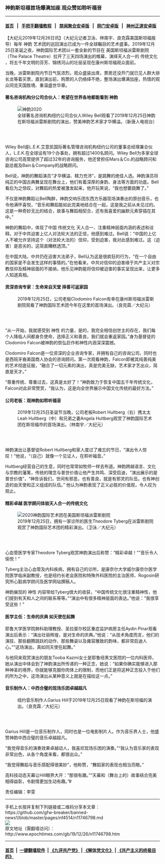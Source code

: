 ### 神韵斯坦福首场爆满加座 观众赞如聆听福音
------------------------

#### [首页](https://github.com/gfw-breaker/banned-news1/blob/master/README.md) &nbsp;&nbsp;|&nbsp;&nbsp; [手把手翻墙教程](https://github.com/gfw-breaker/guides/wiki) &nbsp;&nbsp;|&nbsp;&nbsp; [禁闻聚合安卓版](https://github.com/gfw-breaker/bn-android) &nbsp;&nbsp;|&nbsp;&nbsp; [网门安卓版](https://github.com/oGate2/oGate) &nbsp;&nbsp;|&nbsp;&nbsp; [神州正道安卓版](https://github.com/SzzdOgate/update) 



<div><p>
 【大纪元2019年12月26日讯】（大纪元记者卫泳、林南宇、良克霖美国斯坦福报导）每年
 <ok href="http://www.epochtimes.com/gb/tag/%E7%A5%9E%E9%9F%B5.html">
  神韵
 </ok>
 艺术团的巡回演出已成为一件全球瞩目的艺术盛事。2019年12月25日圣诞之夜，神韵国际艺术团以一套全新的节目在
 <ok href="http://www.epochtimes.com/gb/tag/%E7%BE%8E%E5%9B%BD%E6%96%AF%E5%9D%A6%E7%A6%8F%E6%B4%BE%E9%9B%B7%E6%96%AF%E5%89%A7%E9%99%A2.html">
  美国斯坦福派雷斯剧院
 </ok>
 （The Palace Theatre）拉开了三天四场演出的帷幕，演绎天人合一的
 <ok href="http://www.epochtimes.com/gb/tag/%E4%BC%A0%E7%BB%9F%E6%96%87%E5%8C%96.html">
  传统文化
 </ok>
 ，将五千年文明的芬芳、锦绣河山的壮丽呈现在康州斯坦福观众面前。
</p>
<p>
 当晚，派雷斯剧院内节日气氛浓烈，观众盛装出席，票房还没开门就已见人群大排长龙等着买票，直到演出前，购票的人仍络绎不绝，整场演出爆满加座，热情的观众同览天国胜境、重温盛世华章。
</p>
<h4>
 著名咨询机构分公司合伙人：希望在世界各地都能看到
 <ok href="http://www.epochtimes.com/gb/tag/%E7%A5%9E%E9%9F%B5.html">
  神韵
 </ok>
</h4>
<figure class="wp-caption aligncenter" id="attachment_11746800" style="width: 450px">
 <ok href="http://i.epochtimes.com/assets/uploads/2019/12/191226013141976.jpg">
  <img alt="神韵2020" class="wp-image-11746800 size-medium" src="http://i.epochtimes.com/assets/uploads/2019/12/191226013141976-450x300.jpg" title="神韵2020"/>
 </ok>
 <br/><figcaption class="wp-caption-text">
  全球著名咨询机构纽约公司合伙人Wiley Bell观看了2019年12月25日神韵在斯坦福派雷斯剧院的演出，赞美神韵艺术家才华横溢。（新唐人电视台）
 </figcaption><br/>
</figure><br/>
<p>
 Wiley Bell是L.E.K.艾意凯国际著名管理咨询机构纽约公司的董事总经理兼合伙人，L.E.K.在全球设有19个办事处，拥有超过1400名顾问。Wiley Bell为多家全球咨询公司高管提供了超过32年的咨询服务，他还曾担任Mars＆Co.的战略顾问和副总裁及Bain＆Company的战略顾问。
</p>
<p>
 Bell说，神韵的舞蹈演员“才华横溢、精力充沛”，是跳舞的绝佳人选。神韵演员将纯正的中国古典舞呈现在舞台上，他们有着深厚的身韵、身法等方面的功底。Bell看后为之惊叹，对舞蹈的热爱被激发起来，他开玩笑说，“我也想要跳舞了。”
</p>
<p>
 不仅是神韵舞蹈让Bell陶醉，神韵交响乐团东西方乐器现场演奏出的原创音乐，也令他满怀喜悦，“音乐和舞蹈能如此完美地结合在一起，这是我之前从未见过的。这是一种奇妙无比的结合，故事与舞蹈相契合，还有我喜爱的幽默元素穿插在其中。”
</p>
<p>
 神韵的舞蹈中，体现了中国
 <ok href="http://www.epochtimes.com/gb/tag/%E4%BC%A0%E7%BB%9F%E6%96%87%E5%8C%96.html">
  传统文化
 </ok>
 天人合一、注重精神层面内涵的表述和诠释。对于中共迫害上亿人对法轮大法的正信，他感到难过。Bell说：“中国的上亿人不被允许坚持这个（对法轮大法的）信仰，受到迫害，我对此感到难过。这（迫害）是恶劣的，这简直糟糕透顶。”
</p>
<p>
 在中国大陆，中共仍在迫害大法弟子，Bell认为这是很疯狂的行为，“在一个自由的国家是不会发生这样的事情的。”在他看来，中共对信仰的迫害缘于共产主义对宗教信仰及精神层面的不接纳，他乐见神韵能将信仰被迫害的事实呈现出来，让更多人知道真相。
</p>
<h4>
 资深咨询专家：生命来自天堂 择善可返家园
</h4>
<figure class="wp-caption aligncenter" id="attachment_11745936" style="width: 450px">
 <ok href="http://i.epochtimes.com/assets/uploads/2019/12/191225200237976-e1577329479910.jpg">
  <img alt="" class="wp-image-11745936 size-medium" src="http://i.epochtimes.com/assets/uploads/2019/12/191225200237976-450x300.jpg"/>
 </ok>
 <br/><figcaption class="wp-caption-text">
  2019年12月25日，公司老板Clodomiro Falcon有幸在康州斯坦福派雷斯剧院观看了神韵国际艺术团今年在这里的首场演出。（良克霖／大纪元）
 </figcaption><br/>
</figure><br/>
<p>
 “从一开始，我就感受到
 <ok href="http://www.epochtimes.com/gb/tag/%E7%A5%9E%E6%80%A7.html">
  神性
 </ok>
 的力量，是的，我完全相信创世主的存在，我们每个人降临人间都身负使命，选择正义和善良，我们就会重返家园。”身为基督徒的Clodomiro Falcon被神韵的恢弘巨作和神性内涵深深震撼。
</p>
<p>
 Clodomiro Falcon是一位资深的企业咨询专家，并拥有自己的咨询公司，同时也是西班牙裔美国商人协会的咨询顾问。第一次观看神韵，Falcon即被其纯善纯美的艺术彻底征服，“融合了一切元素的演出，真是完美无缺，艺术家才艺出众，简直是天才。”
</p>
<p>
 “尊重传统、尊重过去，这真是太好了！”神韵致力于恢复中国五千年传统文化，Falcon对此非常赞赏，“我认为，这是向全世界展示中国文化传统的最好方法。”
</p>
<h4>
 公司老板：观神韵如聆听福音
</h4>
<figure class="wp-caption aligncenter" id="attachment_11746438" style="width: 450px">
 <ok href="http://i.epochtimes.com/assets/uploads/2019/12/191226004439976.jpg">
  <img alt="" class="wp-image-11746438 size-medium" src="http://i.epochtimes.com/assets/uploads/2019/12/191226004439976-450x300.jpg"/>
 </ok>
 <br/><figcaption class="wp-caption-text">
  2019年12月25日圣诞节当晚，公司老板Robert Hultberg（右）携太太Leah Hultberg（中）和兄弟之妻Angela Hultberg观赏了神韵国际艺术团在斯坦福市的首场演出。（林南宇／大纪元）
 </figcaption><br/>
</figure><br/>
<p>
 神韵演出让基督徒Robert Hultberg和家人度过了难忘的节日，“演出令人惊叹！”他说，“（自己）就像一个见证人，在聆听福音。”
</p>
<p>
 Hultberg经营自己的生意，同时也常常如牧师一样去布道。神韵跨越语言、文化与宗教的藩篱，传统的理念与普世价值让他产生共鸣、深受启迪，“演出展示的是普世价值”，“神告诉我们，世间有邪恶，也有善良，就是有邪灵的队伍，也有神创造的由天使和正义组成的队伍。” 他认为神韵表现了正义必胜的价值观，令人叹为观止。
</p>
<h4>
 精彩卓越 医学顾问体验天人合一的传统文化
</h4>
<figure class="wp-caption aligncenter" id="attachment_11746390" style="width: 450px">
 <ok href="http://i.epochtimes.com/assets/uploads/2019/12/191226000841976.jpg">
  <img alt="2020神韵国际艺术团在美国斯坦福派雷斯剧院" class="wp-image-11746390 size-medium" src="http://i.epochtimes.com/assets/uploads/2019/12/191226000841976-450x300.jpg" title="2020神韵国际艺术团在美国斯坦福派雷斯剧院"/>
 </ok>
 <br/><figcaption class="wp-caption-text">
  2019年12月25日，拥有一家诊所的医生Theodore Tyberg在派雷斯剧院观赏了神韵国际艺术团的精彩演出。（卫泳／大纪元）
 </figcaption><br/>
</figure><br/>
<p>
 心血管医学专家Theodore Tyberg观赏神韵演出后称赞：“精彩卓越！”“音乐令人愉悦！”
</p>
<p>
 Tyberg主治心血管及内科疾病，拥有自己的诊所，是康奈尔大学威尔康奈尔医学院医学临床副教授，也是纽约长老会医院和特殊外科医院的主治医师、Rogosin研究所心脏病学顾问及医学网站撰稿人。
</p>
<p>
 神韵展现的
 <ok href="http://www.epochtimes.com/gb/tag/%E7%A5%9E%E6%80%A7.html">
  神性
 </ok>
 内容带给Tyberg很大的收获，“中国传统文化很注重精神性，他们提到有天和人之间的联系等等。”“演出中有很多精神层面的表达。”他说：“我很享受这些！”
</p>
<h4>
 医学主任：生命的庆典 如天使在起舞
</h4>
<p>
 耶鲁大学医学院肺科助理教授、圣拉斐尔校区重症监护病房主任Aydin Pinar观看演出后表示：“演出壮丽辉煌，是对生命的庆典。”他说：“从技术角度而言，他们的演技、那些翻腾跳跃的动作、那些舞姿以及雍容雅致的韵味，都非常启迪人心。”“这场演出，真如同天使在起舞。”
</p>
<p>
 与他同来观赏演出的朋友Tooba Kazmi女士是耶鲁纽黑文医院的一位内科医师，她从演出中体会到了神韵演出所传递的一种正念，她说：“如果你确实能够进入那种神圣的境界，你就能够克服你肉体上的限制，而他们正是将这种正念投入于他们的所为之中，这场演出从某种意义上就是在描绘这一点。”
</p>
<h4>
 音乐制作人：中西合璧的现场乐团卓越超凡
</h4>
<figure class="wp-caption aligncenter" id="attachment_11746803" style="width: 450px">
 <ok href="http://i.epochtimes.com/assets/uploads/2019/12/191226000854976.jpg">
  <img alt="" class="wp-image-11746803 size-medium" src="http://i.epochtimes.com/assets/uploads/2019/12/191226000854976-450x300.jpg"/>
 </ok>
 <br/><figcaption class="wp-caption-text">
  纽约音乐制作人Garius Hill于2019年12月25日观看了神韵在斯坦福的演出。（良克霖／大纪元）
 </figcaption><br/>
</figure><br/>
<p>
 Garius Hill是一位音乐制作人，同时也是一位电影制片人。作为音乐界人士，他盛赞神韵中西合璧的音乐卓越超凡。
</p>
<p>
 “我觉得音乐的演奏效果卓越动人，我喜欢现场乐团的演奏。”“我认为音乐家的表现非常出色，从各个角度来看，都很出众。”
</p>
<p>
 “我觉得舞蹈与音乐搭配得很美妙”，他称赞，“舞蹈家的表现也相当亮眼。”
</p>
<p>
 高科技动态天幕让Hill眼界大开：“那很有趣。”“天幕和（舞台上的）故事结合完美相得益彰，令剧情更加生动有趣。”#
</p>
<p>
 责任编辑：李雯
</p>
</div>
<hr/>
手机上长按并复制下列链接或二维码分享本文章：<br/>
https://github.com/gfw-breaker/banned-news1/blob/master/pages/nf4514/n11746798.md <br/>
<a href='https://github.com/gfw-breaker/banned-news1/blob/master/pages/nf4514/n11746798.md'><img src='https://github.com/gfw-breaker/banned-news1/blob/master/pages/nf4514/n11746798.md.png'/></a> <br/>
原文地址（需翻墙访问）：http://www.epochtimes.com/gb/19/12/26/n11746798.htm


------------------------
#### [首页](https://github.com/gfw-breaker/banned-news1/blob/master/README.md) &nbsp;|&nbsp; [一键翻墙软件](https://github.com/gfw-breaker/nogfw/blob/master/README.md) &nbsp;| [《九评共产党》](https://github.com/gfw-breaker/9ping.md/blob/master/README.md#九评之一评共产党是什么) | [《解体党文化》](https://github.com/gfw-breaker/jtdwh.md/blob/master/README.md) | [《共产主义的终极目的》](https://github.com/gfw-breaker/gczydzjmd.md/blob/master/README.md)


<img src='http://gfw-breaker.win/banned-news/pages/nf4514/n11746798.md' width='0px' height='0px'/>